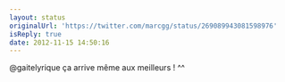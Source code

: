 ```yaml
---
layout: status
originalUrl: 'https://twitter.com/marcgg/status/269089943081598976'
isReply: true
date: 2012-11-15 14:50:16
---
```


@gaitelyrique ça arrive même aux meilleurs ! ^^
